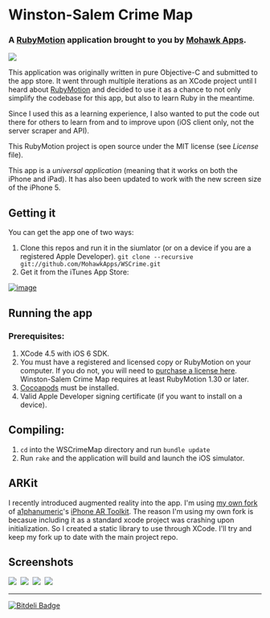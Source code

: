 # Winston-Salem Crime Map
### A [RubyMotion](http://www.rubymotion.com/) application brought to you by [Mohawk Apps](http://www.mohawkapps.com/).

![](https://raw.github.com/MohawkApps/WSCrime/master/resources/Icon@2x.png)

This application was originally written in pure Objective-C and submitted to the app store. It went through multiple iterations as an XCode project until I heard about [RubyMotion](http://www.rubymotion.com/) and decided to use it as a chance to not only simplify the codebase for this app, but also to learn Ruby in the meantime.

Since I used this as a learning experience, I also wanted to put the code out there for others to learn from and to improve upon (iOS client only, not the server scraper and API).

This RubyMotion project is open source under the MIT license (see *License* file).

This app is a *universal application* (meaning that it works on both the iPhone and iPad). It has also been updated to work with the new screen size of the iPhone 5.

## Getting it

You can get the app one of two ways:

1. Clone this repos and run it in the siumlator (or on a device if you are a registered Apple Developer). ```git clone --recursive git://github.com/MohawkApps/WSCrime.git```
2. Get it from the iTunes App Store:

[![image](http://ax.phobos.apple.com.edgesuite.net/images/web/linkmaker/badge_appstore-lrg.gif)](https://itunes.apple.com/us/app/winston-salem-crime-map/id472546582?mt=8&uo=4&at=10l4yY)

## Running the app

### Prerequisites:

1. XCode 4.5 with iOS 6 SDK.
2. You must have a registered and licensed copy or RubyMotion on your computer. If you do not, you will need to [purchase a license here](http://www.rubymotion.com/). Winston-Salem Crime Map requires at least RubyMotion 1.30 or later.
3. [Cocoapods](http://cocoapods.org/) must be installed.
4. Valid Apple Developer signing certificate (if you want to install on a device).

## Compiling:

1. ```cd``` into the WSCrimeMap directory and run ```bundle update```
2. Run ```rake``` and the application will build and launch the iOS simulator.

## ARKit

I recently introduced augmented reality into the app. I'm using [my own fork](https://github.com/markrickert/iPhone-AR-Toolkit) of [a1phanumeric](https://github.com/a1phanumeric)'s [iPhone AR Toolkit](https://github.com/a1phanumeric/iPhone-AR-Toolkit). The reason I'm using my own fork is becasue including it as a standard xcode project was crashing upon initialization. So I created a static library to use through XCode. I'll try and keep my fork up to date with the main project repo.

## Screenshots

![](https://raw.github.com/MohawkApps/WSCrime/master/Marketing/Screenshots/iPhone-small/1.png)&nbsp;
![](https://raw.github.com/MohawkApps/WSCrime/master/Marketing/Screenshots/iPhone-small/2.png)&nbsp;
![](https://raw.github.com/MohawkApps/WSCrime/master/Marketing/Screenshots/iPhone-small/3.png)&nbsp;
![](https://raw.github.com/MohawkApps/WSCrime/master/Marketing/Screenshots/iPhone-small/4.png)

---
[![Bitdeli Badge](https://d2weczhvl823v0.cloudfront.net/MohawkApps/wscrime/trend.png)](https://bitdeli.com/free "Bitdeli Badge")
